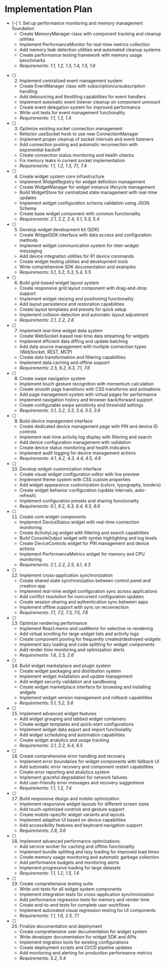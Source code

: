 # Implementation Plan

- [-] 1. Set up performance monitoring and memory management foundation
  - Create MemoryManager class with component tracking and cleanup utilities
  - Implement PerformanceMonitor for real-time metrics collection
  - Add memory leak detection utilities and automated cleanup systems
  - Create performance testing framework with memory usage benchmarks
  - _Requirements: 1.1, 1.2, 1.3, 1.4, 1.5, 1.6_

- [ ] 2. Implement centralized event management system
  - Create EventManager class with subscription/unsubscription handling
  - Add debouncing and throttling capabilities for event handlers
  - Implement automatic event listener cleanup on component unmount
  - Create event delegation system for improved performance
  - Write unit tests for event management functionality
  - _Requirements: 1.1, 1.3, 1.4_

- [ ] 3. Optimize existing socket connection management
  - Refactor useSocket hook to use new ConnectionManager
  - Implement proper cleanup of socket intervals and event listeners
  - Add connection pooling and automatic reconnection with exponential backoff
  - Create connection status monitoring and health checks
  - Fix memory leaks in current socket implementation
  - _Requirements: 1.1, 1.2, 1.3, 7.1, 7.4_

- [ ] 4. Create widget system core infrastructure
  - Implement WidgetRegistry for widget definition management
  - Create WidgetManager for widget instance lifecycle management
  - Build WidgetStore for centralized state management with real-time updates
  - Implement widget configuration schema validation using JSON Schema
  - Create base widget component with common functionality
  - _Requirements: 2.1, 2.2, 2.4, 5.1, 5.3, 5.4_

- [ ] 5. Develop widget development kit (SDK)
  - Create WidgetSDK interface with data access and configuration methods
  - Implement widget communication system for inter-widget messaging
  - Add device integration utilities for R1 device commands
  - Create widget testing utilities and development tools
  - Write comprehensive SDK documentation and examples
  - _Requirements: 5.1, 5.2, 5.3, 5.4, 5.5_

- [ ] 6. Build grid-based widget layout system
  - Create responsive grid layout component with drag-and-drop support
  - Implement widget resizing and positioning functionality
  - Add layout persistence and restoration capabilities
  - Create layout templates and presets for quick setup
  - Implement collision detection and automatic layout adjustment
  - _Requirements: 2.1, 2.2, 2.6_

- [ ] 7. Implement real-time widget data system
  - Create WebSocket-based real-time data streaming for widgets
  - Implement efficient data diffing and update batching
  - Add data source management with multiple connection types (WebSocket, REST, MCP)
  - Create data transformation and filtering capabilities
  - Implement data caching and offline support
  - _Requirements: 2.5, 6.2, 6.3, 7.1, 7.6_

- [ ] 8. Create swipe navigation system
  - Implement touch gesture recognition with momentum calculation
  - Create smooth page transitions with CSS transforms and animations
  - Add page management system with virtual pages for performance
  - Implement navigation history and browser back/forward support
  - Create configurable swipe sensitivity and threshold settings
  - _Requirements: 3.1, 3.2, 3.3, 3.4, 3.5, 3.6_

- [ ] 9. Build device management interface
  - Create dedicated device management page with PIN and device ID controls
  - Implement real-time activity log display with filtering and search
  - Add device configuration management with validation
  - Create device status monitoring and health indicators
  - Implement audit logging for device management actions
  - _Requirements: 4.1, 4.2, 4.3, 4.4, 4.5, 4.6_

- [ ] 10. Develop widget customization interface
  - Create visual widget configuration editor with live preview
  - Implement theme system with CSS custom properties
  - Add widget appearance customization (colors, typography, borders)
  - Create widget behavior configuration (update intervals, auto-refresh)
  - Implement configuration presets and sharing functionality
  - _Requirements: 6.1, 6.2, 6.3, 6.4, 6.5, 6.6_

- [ ] 11. Create core widget components
  - Implement DeviceStatus widget with real-time connection monitoring
  - Create ActivityLog widget with filtering and search capabilities
  - Build ConsoleOutput widget with syntax highlighting and log levels
  - Create DeviceControls widget for PIN management and device actions
  - Implement PerformanceMetrics widget for memory and CPU monitoring
  - _Requirements: 2.1, 2.2, 2.5, 4.1, 4.3_

- [ ] 12. Implement cross-application synchronization
  - Create shared state synchronization between control panel and creation app
  - Implement real-time widget configuration sync across applications
  - Add conflict resolution for concurrent configuration updates
  - Create session sharing and authentication sync between apps
  - Implement offline support with sync on reconnection
  - _Requirements: 7.1, 7.2, 7.3, 7.5, 7.6_

- [ ] 13. Optimize rendering performance
  - Implement React.memo and useMemo for selective re-rendering
  - Add virtual scrolling for large widget lists and activity logs
  - Create component pooling for frequently created/destroyed widgets
  - Implement lazy loading and code splitting for widget components
  - Add render time monitoring and optimization alerts
  - _Requirements: 1.6, 2.5, 2.6_

- [ ] 14. Build widget marketplace and plugin system
  - Create widget packaging and distribution system
  - Implement widget installation and update management
  - Add widget security validation and sandboxing
  - Create widget marketplace interface for browsing and installing widgets
  - Implement widget version management and rollback capabilities
  - _Requirements: 5.1, 5.2, 5.6_

- [ ] 15. Implement advanced widget features
  - Add widget grouping and tabbed widget containers
  - Create widget templates and quick-start configurations
  - Implement widget data export and import functionality
  - Add widget scheduling and automation capabilities
  - Create widget analytics and usage tracking
  - _Requirements: 2.1, 2.2, 6.4, 6.5_

- [ ] 16. Create comprehensive error handling and recovery
  - Implement error boundaries for widget components with fallback UI
  - Add automatic error recovery and component restart capabilities
  - Create error reporting and analytics system
  - Implement graceful degradation for network failures
  - Add user-friendly error messages and recovery suggestions
  - _Requirements: 1.1, 1.2, 7.4_

- [ ] 17. Build responsive design and mobile optimization
  - Implement responsive widget layouts for different screen sizes
  - Add touch-optimized controls and gesture support
  - Create mobile-specific widget variants and layouts
  - Implement adaptive UI based on device capabilities
  - Add accessibility features and keyboard navigation support
  - _Requirements: 2.6, 3.6_

- [ ] 18. Implement advanced performance optimizations
  - Add service worker for caching and offline functionality
  - Implement bundle splitting and lazy loading for improved load times
  - Create memory usage monitoring and automatic garbage collection
  - Add performance budgets and monitoring alerts
  - Implement progressive loading for large datasets
  - _Requirements: 1.1, 1.2, 1.5, 1.6_

- [ ] 19. Create comprehensive testing suite
  - Write unit tests for all widget system components
  - Implement integration tests for cross-application synchronization
  - Add performance regression tests for memory and render time
  - Create end-to-end tests for complete user workflows
  - Implement automated visual regression testing for UI components
  - _Requirements: 1.1, 1.6, 2.5, 7.1_

- [ ] 20. Finalize documentation and deployment
  - Create comprehensive user documentation for widget system
  - Write developer documentation for widget SDK and APIs
  - Implement migration tools for existing configurations
  - Create deployment scripts and CI/CD pipeline updates
  - Add monitoring and alerting for production performance metrics
  - _Requirements: 5.2, 5.4_